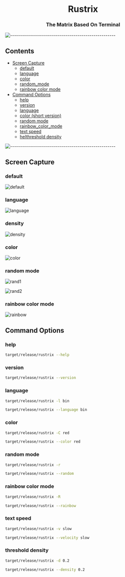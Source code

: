 <h1 align="center">Rustrix</h1>

<h3 align="center">The Matrix Based On Terminal</h3>

![-----------------------------------------------------](https://raw.githubusercontent.com/andreasbm/readme/master/assets/lines/rainbow.png)

## Contents
- [Screen Capture](#screen-capture)
    - [default](#default)
    - [language](#language)
    - [color](#color)
    - [random_mode](#random_mode)
    - [rainbow color mode](#rainbow_color_mode)
- [Command Options](#command-options)
    - [help](#help)
    - [version](#version)
    - [language](#language)
    - [color (short version)](#color)
    - [random mode](#random_mode)
    - [rainbow_color_mode](#rainbow_color_mode)
    - [text speed](#text_speed)
    - [helthreshold density](#threshold_density)

![-----------------------------------------------------](https://raw.githubusercontent.com/andreasbm/readme/master/assets/lines/rainbow.png)

## Screen Capture
### default
![default](https://github.com/user-attachments/assets/dc2098ff-c8dd-4360-ab70-e4e6e856ea5d)

### language
![language](https://github.com/user-attachments/assets/01f71ab5-5b63-476b-9b9f-04d536af6695)

### density
![density](https://github.com/user-attachments/assets/8f3c757c-444a-4e9b-977d-b388a02e80a6)

### color
![color](https://github.com/user-attachments/assets/ffad0ab5-8076-49aa-a6a2-710bbcf98c7a)

### random mode
![rand1](https://github.com/user-attachments/assets/aa5d3d81-88f1-42a3-b470-be33bf49a91d)

![rand2](https://github.com/user-attachments/assets/9f3706e0-898d-4b88-ac97-03ac60aee0db)

### rainbow color mode
![rainbow](https://github.com/user-attachments/assets/6e629693-554d-43c9-863a-ab51e9161125)

## Command Options

### help

```bash
target/release/rustrix --help
```

### version

```bash
target/release/rustrix --version
```

### language

```bash
target/release/rustrix -l bin
```

```bash
target/release/rustrix --language bin
```

### color

```bash
target/release/rustrix -C red
```

```bash
target/release/rustrix --color red
```

### random mode

```bash
target/release/rustrix -r
```

```bash
target/release/rustrix --random
```

### rainbow color mode

```bash
target/release/rustrix -R
```

```bash
target/release/rustrix --rainbow
```

### text speed

```bash
target/release/rustrix -v slow
```

```bash
target/release/rustrix --velocity slow
```

### threshold density

```bash
target/release/rustrix -d 0.2
```

```bash
target/release/rustrix --density 0.2
```
